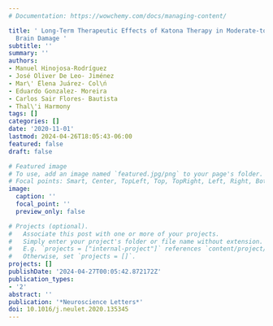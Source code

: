 ```yaml
---
# Documentation: https://wowchemy.com/docs/managing-content/

title: ' Long-Term Therapeutic Effects of Katona Therapy in Moderate-to-Severe Perinatal
  Brain Damage '
subtitle: ''
summary: ''
authors:
- Manuel Hinojosa-Rodríguez
- José Oliver De Leo- Jiménez
- Mar\' ́Elena Juárez- Col\ń
- Eduardo Gonzalez- Moreira
- Carlos Sair Flores- Bautista
- Thal\'i Harmony
tags: []
categories: []
date: '2020-11-01'
lastmod: 2024-04-26T18:05:43-06:00
featured: false
draft: false

# Featured image
# To use, add an image named `featured.jpg/png` to your page's folder.
# Focal points: Smart, Center, TopLeft, Top, TopRight, Left, Right, BottomLeft, Bottom, BottomRight.
image:
  caption: ''
  focal_point: ''
  preview_only: false

# Projects (optional).
#   Associate this post with one or more of your projects.
#   Simply enter your project's folder or file name without extension.
#   E.g. `projects = ["internal-project"]` references `content/project/deep-learning/index.md`.
#   Otherwise, set `projects = []`.
projects: []
publishDate: '2024-04-27T00:05:42.872172Z'
publication_types:
- '2'
abstract: ''
publication: '*Neuroscience Letters*'
doi: 10.1016/j.neulet.2020.135345
---
```

